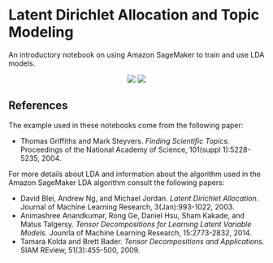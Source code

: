 # Latent Dirichlet Allocation and Topic Modeling

An introductory notebook on using Amazon SageMaker to train and use LDA models.

<p align="center">
<img src="https://github.com/awslabs/amazon-sagemaker-examples/blob/lda_topic_modeling/introduction_to_amazon_algorithms/lda_topic_modeling/img/img_documents.png">
<img src="https://github.com/awslabs/amazon-sagemaker-examples/blob/lda_topic_modeling/introduction_to_amazon_algorithms/lda_topic_modeling/img/img_topics.png">
</p>

## References

The example used in these notebooks come from the following paper:

* Thomas Griffiths and Mark Steyvers. *Finding Scientific Topics.* Proceedings
  of the National Academy of Science, 101(suppl 1):5228-5235, 2004.

For more details about LDA and information about the algorithm used in the
Amazon SageMaker LDA algorithm consult the following papers:

* David Blei, Andrew Ng, and Michael Jordan. *Latent Dirichlet Allocation.*
  Journal of Machine Learning Research, 3(Jan):993-1022, 2003.
* Animashree Anandkumar, Rong Ge, Daniel Hsu, Sham Kakade, and Matus Talgersy.
  *Tensor Decompositions for Learning Latent Variable Models.* Jounrla of
  Machine Learning Research, 15:2773-2832, 2014.
* Tamara Kolda and Brett Bader. *Tensor Decompositions and Applications.* SIAM
  REview, 51(3):455-500, 2009.

